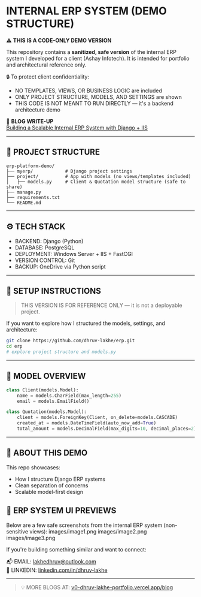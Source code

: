 # INTERNAL ERP SYSTEM (DEMO STRUCTURE)

⚠️ **THIS IS A CODE-ONLY DEMO VERSION**

This repository contains a **sanitized, safe version** of the internal ERP system I developed for a client (Ashay Infotech). It is intended for portfolio and architectural reference only.

🔒 To protect client confidentiality:
- NO TEMPLATES, VIEWS, OR BUSINESS LOGIC are included  
- ONLY PROJECT STRUCTURE, MODELS, AND SETTINGS are shown  
- THIS CODE IS NOT MEANT TO RUN DIRECTLY — it's a backend architecture demo

🔗 **BLOG WRITE-UP**  
[Building a Scalable Internal ERP System with Django + IIS](https://v0-dhruv-lakhe-portfolio.vercel.app/blog/building-a-scalable-internal-erp-system-with-djang)

---

## 📁 PROJECT STRUCTURE

```
erp-platform-demo/
├── myerp/            # Django project settings
├── project/          # App with models (no views/templates included)
│   ├── models.py     # Client & Quotation model structure (safe to share)
├── manage.py
├── requirements.txt
└── README.md
```

---

## ⚙️ TECH STACK

- BACKEND: Django (Python)  
- DATABASE: PostgreSQL  
- DEPLOYMENT: Windows Server + IIS + FastCGI  
- VERSION CONTROL: Git  
- BACKUP: OneDrive via Python script

---

## 🚀 SETUP INSTRUCTIONS

> THIS VERSION IS FOR REFERENCE ONLY — it is not a deployable project.

If you want to explore how I structured the models, settings, and architecture:

```bash
git clone https://github.com/dhruv-lakhe/erp.git
cd erp
# explore project structure and models.py
```

---

## 🧾 MODEL OVERVIEW

```python
class Client(models.Model):
    name = models.CharField(max_length=255)
    email = models.EmailField()

class Quotation(models.Model):
    client = models.ForeignKey(Client, on_delete=models.CASCADE)
    created_at = models.DateTimeField(auto_now_add=True)
    total_amount = models.DecimalField(max_digits=10, decimal_places=2)
```

---

## 📌 ABOUT THIS DEMO

This repo showcases:
- How I structure Django ERP systems
- Clean separation of concerns
- Scalable model-first design

## 📸 ERP SYSTEM UI PREVIEWS

Below are a few safe screenshots from the internal ERP system (non-sensitive views):
images/image1.png
images/image2.png
images/image3.png

If you're building something similar and want to connect:

📬 EMAIL: [lakhedhruv@outlook.com](mailto:lakhedhruv@outlook.com)  
🤝 LINKEDIN: [linkedin.com/in/dhruv-lakhe](https://linkedin.com/in/dhruv-lakhe)

---

> 💡 MORE BLOGS AT: [v0-dhruv-lakhe-portfolio.vercel.app/blog](https://v0-dhruv-lakhe-portfolio.vercel.app/blog)
